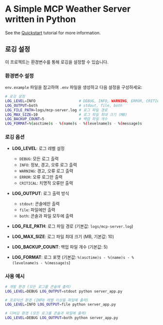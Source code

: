# A Simple MCP Weather Server written in Python

See the [Quickstart](https://modelcontextprotocol.io/quickstart) tutorial for more information.

## 로깅 설정

이 프로젝트는 환경변수를 통해 로깅을 설정할 수 있습니다.

### 환경변수 설정

`env.example` 파일을 참고하여 `.env` 파일을 생성하고 다음 설정을 구성하세요:

```bash
# 로깅 설정
LOG_LEVEL=INFO                    # DEBUG, INFO, WARNING, ERROR, CRITICAL
LOG_OUTPUT=both                   # stdout, file, both
LOG_FILE_PATH=logs/mcp-server.log # 로그 파일 경로
LOG_MAX_SIZE=10                   # 로그 파일 최대 크기 (MB)
LOG_BACKUP_COUNT=5                # 백업 파일 개수
LOG_FORMAT=%(asctime)s - %(name)s - %(levelname)s - %(message)s
```

### 로깅 옵션

- **LOG_LEVEL**: 로그 레벨 설정
  - `DEBUG`: 모든 로그 출력
  - `INFO`: 정보, 경고, 오류 로그 출력
  - `WARNING`: 경고, 오류 로그 출력
  - `ERROR`: 오류 로그만 출력
  - `CRITICAL`: 치명적 오류만 출력

- **LOG_OUTPUT**: 로그 출력 방식
  - `stdout`: 콘솔에만 출력
  - `file`: 파일에만 출력
  - `both`: 콘솔과 파일 모두에 출력

- **LOG_FILE_PATH**: 로그 파일 경로 (기본값: `logs/mcp-server.log`)

- **LOG_MAX_SIZE**: 로그 파일 최대 크기 (MB, 기본값: 10)

- **LOG_BACKUP_COUNT**: 백업 파일 개수 (기본값: 5)

- **LOG_FORMAT**: 로그 포맷 (기본값: `%(asctime)s - %(name)s - %(levelname)s - %(message)s`)

### 사용 예시

```bash
# 개발 환경 (모든 로그를 콘솔에 출력)
LOG_LEVEL=DEBUG LOG_OUTPUT=stdout python server_app.py

# 프로덕션 환경 (INFO 레벨 이상을 파일에 출력)
LOG_LEVEL=INFO LOG_OUTPUT=file python server_app.py

# 디버깅 환경 (모든 로그를 콘솔과 파일에 출력)
LOG_LEVEL=DEBUG LOG_OUTPUT=both python server_app.py
```
